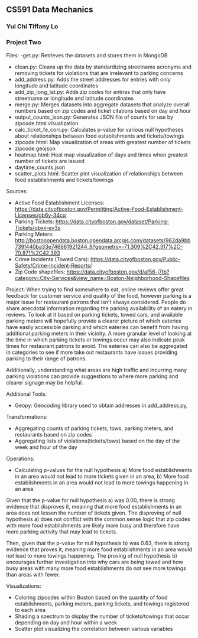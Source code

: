 ## CS591 Data Mechanics
### Yui Chi Tiffany Lo
### Project Two

Files:
-get.py: Retrieves the datasets and stores them in MongoDB	
- clean.py: Cleans up the data by standardizing streetname acronyms and removing tickets for violations that are irrelevant to parking concerns
- add_address.py: Adds the street addresses for entries with only longitude and latitude coordinates
- add_zip_long_lat.py: Adds zip codes for entries that only have streetname or longitude and latitude coordinates
- merge.py: Merges datasets into aggregate datasets that analyze overall numbers based on zip codes and ticket citations based on day and hour
- output_counts_json.py: Generates JSON file of counts for use by zipcode.html visualization
- calc_ticket_fe_corr.py: Calculates p-value for various null hypotheses about relationships between food establishments and tickets/towings
- zipcode.html: Map visualization of areas with greatest number of tickets
- zipcode.geojson
- heatmap.html: Heat map visualization of days and times when greatest number of tickets are issued
- daytime_counts.json
- scatter_plots.html: Scatter plot visualization of relationships between food establishments and tickets/towings

Sources:
- Active Food Establishment Licenses: https://data.cityofboston.gov/Permitting/Active-Food-Establishment-Licenses/gb6y-34cq
- Parking Tickets: https://data.cityofboston.gov/dataset/Parking-Tickets/qbxx-ev3s
- Parking Meters: http://bostonopendata.boston.opendata.arcgis.com/datasets/962da9bb739f440ba33e746661921244_9?geometry=-71.309%2C42.317%2C-70.871%2C42.393
- Crime Incidents (Towed Cars): https://data.cityofboston.gov/Public-Safety/Crime-Incident-Reports/
- Zip Code shapefiles: https://data.cityofboston.gov/d/af56-j7tb?category=City-Services&view_name=Boston-Neighborhood-Shapefiles

Project:
When trying to find somewhere to eat, online reviews offer great feedback for customer service and quality of the food, however parking is a major issue for restaurant patrons that isn't always considered. People do share anecdotal information regarding the parking availability of an eatery in reviews. To look at it based on parking tickets, towed cars, and available parking meters will hopefully provide a clearer picture of which eateries have easily accessible parking and which eateries can benefit from having additional parking meters in their vicinity. A more granular level of looking at the time in which parking tickets or towings occur may also indicate peak times for restaurant patrons to avoid. The eateries can also be aggregated in categories to see if more take out restaurants have issues providing parking to their range of patrons.

Additionally, understanding what areas are high traffic and incurring many parking violations can provide suggestions to where more parking and clearer signage may be helpful.

Additional Tools:
- Geopy: Geocoding library used to obtain addresses in add_address.py, 

Transformations:
- Aggregating counts of parking tickets, tows, parking meters, and restaurants based on zip codes
- Aggregating lists of violations(tickets/tows) based on the day of the week and hour of the day

Operations:
- Calculating p-values for the null hypothesis a) More food establishments in an area would not lead to more tickets given in an area, b) More food establishments in an area would not lead to more towings happening in an area. 

Given that the p-value for null hypothesis a) was 0.00, there is strong evidence that disproves it, meaning that more food establishments in an area does not lessen the number of tickets given. The disproving of null hypothesis a) does not conflict with the common sense logic that zip codes with more food establishments are likely more busy and therefore have more parking activity that may lead to tickets. 

Then, given that the p-value for null hypothesis b) was 0.63, there is strong evidence that proves it, meaning more food establishments in an area would not lead to more towings happening. The proving of null hypothesis b) encourages further investigation into why cars are being towed and how busy areas with many more food establishments do not see more towings than areas with fewer.

Visualizations:
- Coloring zipcodes within Boston based on the quantity of food establishments, parking meters, parking tickets, and towings registered to each area 
- Shading a spectrum to display the number of tickets/towings that occur depending on day and hour within a week
- Scatter plot visualizing the correlation between various variables
